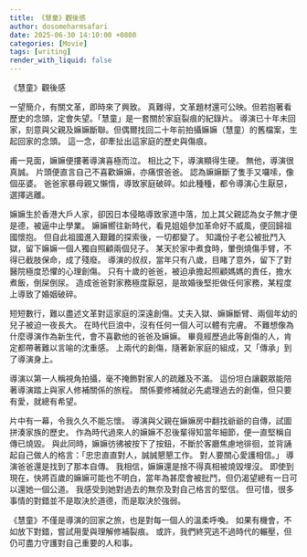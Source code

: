 ```yaml
---
title: 《慧童》觀後感
author: dosomeharmsafari
date: 2025-06-30 14:10:00 +0800
categories: [Movie]
tags: [writing]
render_with_liquid: false
---
```


《慧童》觀後感

一望簡介，有關文革，即時來了興致。 真難得，文革題材還可公映。但若抱著看歷史的念頭，定會失望。「慧童」是一套關於家庭裂痕的紀錄片。 導演已十年未回家，刻意與父親及嫲嫲斷聯。但偶爾找回二十年前拍攝嫲嫲（慧童）的舊檔案，生起回家的念頭。 這一念，卻牽扯出這家庭的歷史與傷痕。

甫一見面，嫲嫲便摟著導演喜極而泣。 相比之下，導演顯得生硬。 無他，導演很真誠。 片頭便直言自己不喜歡嫲嫲，亦痛恨爸爸。 認為嫲嫲斷了隻手又囉嗦，像個巫婆。 爸爸家暴母親又懶惰，導致家庭破碎。如此種種，都令導演心生厭惡，選擇逃離。

嫲嫲生於香港大戶人家，卻因日本侵略導致家道中落，加上其父親認為女子無才便是德，被逼中止學業。 嫲嫲嚮往新時代，看見姐姐參加革命好不威風，便回歸祖國懷抱。 但自此祖國進入艱難的探索後，一切都變了。 知識份子老公被批鬥入獄，留下嫲嫲一個人獨自照顧兩個兒子。 某天於家中煮食時，暈倒燒傷手臂，不得已截肢保命，成了殘廢。 導演的叔叔，當年只有八歲，目睹了意外，留下了對醫院極度恐懼的心理創傷。 只有十歲的爸爸，被迫承擔起照顧媽媽的責任，擔水煮飯，倒屎倒尿。 造成爸爸對家務極度厭惡，是故婚後堅拒做任何家務，某程度上導致了婚姻破碎。

短短數行，難以盡述文革對這家庭的深遠創傷。丈夫入獄、嫲嫲斷臂、兩個年幼的兒子被迫一夜長大。 在時代巨浪中，沒有任何一個人可以體有完膚。 不難想像為什麼導演作為新生代，會不喜歡他的爸爸及嫲嫲。 畢竟經歷過此等創傷的人，肯定都帶著難以言喻的沈重感。 上兩代的創傷，隨著新家庭的組成，又「傳承」到了導演身上。

導演以第一人稱視角拍攝，毫不掩飾對家人的疏離及不滿。 這份坦白讓觀眾能陪著導演踏上與家人修補關係的旅程。 關係要修補就必先處理過去的創傷，但只要有愛，就總有希望。

片中有一幕，令我久久不能忘懷。 導演與父親在嫲嫲房中翻找爺爺的自傳，試圖拼湊家族的歷史。 作為時代過來人的嫲嫲不忍後輩得知當年細節，便一直堅稱自傳已燒毀。 與此同時，嫲嫲彷彿被按下了按鈕，不斷於客廳焦慮地徘徊，並背誦起自己做人的格言：「忠忠直直對人，誠誠懇懇工作。 對人要關心愛護相信。」   導演爸爸還是找到了那本自傳。 我相信，嫲嫲還是捨不得真相被燒毀埋沒。 即使到現在，快將百歲的嫲嫲可能也不明白，當年為甚麼會被批鬥，但仍渴望總有一日可以還她一個公道。 我感受到她對過去的無奈及對自己格言的堅信。 但可惜，很多事情的對錯並不是取決於道德，而是取決於強弱。

《慧童》不僅是導演的回家之旅，也是對每一個人的溫柔呼喚。 如果有機會，不如放下對錯，嘗試用愛與理解修補裂痕。 或許，我們終究逃不過時代的輾壓，但仍可盡力守護對自己重要的人和事。
